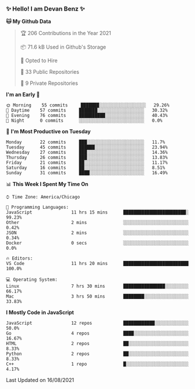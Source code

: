 ### ✨ Hello! I am Devan Benz ✨

<!--START_SECTION:waka-->
**🐱 My Github Data** 

> 🏆 206 Contributions in the Year 2021
 > 
> 📦 71.6 kB Used in Github's Storage 
 > 
> 💼 Opted to Hire
 > 
> 📜 33 Public Repositories 
 > 
> 🔑 9 Private Repositories  
 > 
**I'm an Early 🐤** 

```text
🌞 Morning    55 commits     ███████░░░░░░░░░░░░░░░░░░   29.26% 
🌆 Daytime    57 commits     ███████░░░░░░░░░░░░░░░░░░   30.32% 
🌃 Evening    76 commits     ██████████░░░░░░░░░░░░░░░   40.43% 
🌙 Night      0 commits      ░░░░░░░░░░░░░░░░░░░░░░░░░   0.0%

```
📅 **I'm Most Productive on Tuesday** 

```text
Monday       22 commits     ███░░░░░░░░░░░░░░░░░░░░░░   11.7% 
Tuesday      45 commits     ██████░░░░░░░░░░░░░░░░░░░   23.94% 
Wednesday    27 commits     ███░░░░░░░░░░░░░░░░░░░░░░   14.36% 
Thursday     26 commits     ███░░░░░░░░░░░░░░░░░░░░░░   13.83% 
Friday       21 commits     ██░░░░░░░░░░░░░░░░░░░░░░░   11.17% 
Saturday     16 commits     ██░░░░░░░░░░░░░░░░░░░░░░░   8.51% 
Sunday       31 commits     ████░░░░░░░░░░░░░░░░░░░░░   16.49%

```


📊 **This Week I Spent My Time On** 

```text
⌚︎ Time Zone: America/Chicago

💬 Programming Languages: 
JavaScript               11 hrs 15 mins      ████████████████████████░   99.23% 
Other                    2 mins              ░░░░░░░░░░░░░░░░░░░░░░░░░   0.42% 
JSON                     2 mins              ░░░░░░░░░░░░░░░░░░░░░░░░░   0.34% 
Docker                   0 secs              ░░░░░░░░░░░░░░░░░░░░░░░░░   0.0%

🔥 Editors: 
VS Code                  11 hrs 20 mins      █████████████████████████   100.0%

💻 Operating System: 
Linux                    7 hrs 30 mins       ████████████████░░░░░░░░░   66.17% 
Mac                      3 hrs 50 mins       ████████░░░░░░░░░░░░░░░░░   33.83%

```

**I Mostly Code in JavaScript** 

```text
JavaScript               12 repos            ████████████░░░░░░░░░░░░░   50.0% 
Go                       4 repos             ████░░░░░░░░░░░░░░░░░░░░░   16.67% 
HTML                     2 repos             ██░░░░░░░░░░░░░░░░░░░░░░░   8.33% 
Python                   2 repos             ██░░░░░░░░░░░░░░░░░░░░░░░   8.33% 
C++                      1 repo              █░░░░░░░░░░░░░░░░░░░░░░░░   4.17%

```



 Last Updated on 16/08/2021
<!--END_SECTION:waka-->

<!--
**devanbenz/devanbenz** is a ✨ _special_ ✨ repository because its `README.md` (this file) appears on your GitHub profile.

Here are some ideas to get you started:

- 🔭 I’m currently working on ...
- 🌱 I’m currently learning ...
- 👯 I’m looking to collaborate on ...
- 🤔 I’m looking for help with ...
- 💬 Ask me about ...
- 📫 How to reach me: ...
- 😄 Pronouns: ...
- ⚡ Fun fact: ...
-->
